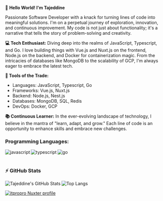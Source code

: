 👋 **Hello World! I'm Tajeddine**

Passionate Software Developer with a knack for turning lines of code into meaningful solutions. I'm on a perpetual journey of exploration, innovation, and continuous improvement. My code is not just about functionality; it's a narrative that tells the story of problem-solving and creativity.

**💻 Tech Enthusiast:**
Diving deep into the realms of JavaScript, Typescript, and Go. I love building things with Vue.js and Nuxt.js on the frontend, Node.js on the backend, and Docker for containerization magic. From the intricacies of databases like MongoDB to the scalability of GCP, I'm always eager to embrace the latest tech.

**🔧 Tools of the Trade:**
- Languages: JavaScript, Typescript, Go
- Frameworks: Vue.js, Nuxt.js
- Backend: Node.js, Nest.js
- Databases: MongoDB, SQL, Redis
- DevOps: Docker, GCP

**📚 Continuous Learner:**
In the ever-evolving landscape of technology, I believe in the mantra of "learn, adapt, and grow." Each line of code is an opportunity to enhance skills and embrace new challenges.

### Programming Languages:

[<img align="left" alt="javascript" src="https://img.shields.io/badge/JavaScript-F7DF1E?style=for-the-badge&logo=javascript&logoColor=29f709&color=0f0f0f" />][website]
[<img align="left" alt="typescript" src="https://img.shields.io/badge/TypeScript-007ACC?style=for-the-badge&logo=typescript&logoColor=29f709&color=0f0f0f" />][website]
[<img align="left" alt="go" src="https://img.shields.io/badge/Go-00ADD8?style=for-the-badge&logo=go&logoColor=29f709&color=0f0f0f" />][website]

<br />
<br />

### :zap: GitHub Stats
<img align="left" alt="Tajeddine's GitHub Stats" src="https://github-readme-stats.vercel.app/api?username=tajalaoui&count_private=true&show_icons=true&hide_border=true&bg_color=0f0f0f&title_color=29f709&&text_color=C9D1D9&icon_color=29f709&layout=compact" />

![Top Langs](https://github-readme-stats.vercel.app/api/top-langs/?username=tajalaoui&count_private=true&hide_border=true&bg_color=0f0f0f&title_color=29f709&text_color=C9D1D9)

[website]: https://www.linkedin.com/in/tajeddine-zemzmi-alaoui/

[![itpropro Nuxter profile](https://nuxters.nuxt.com/card/tajalaoui/og.png)](https://nuxters.nuxt.com/tajalaoui)

